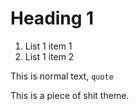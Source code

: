 # Heading 1

   1. List 1 item 1
   2. List 1 item 2

This is normal text, `quote`

This is a piece of shit theme.
